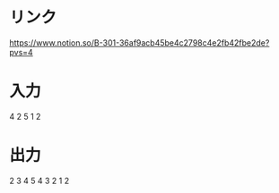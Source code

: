 # リンク
https://www.notion.so/B-301-36af9acb45be4c2798c4e2fb42fbe2de?pvs=4

# 入力
4
2 5 1 2

# 出力
2 3 4 5 4 3 2 1 2
